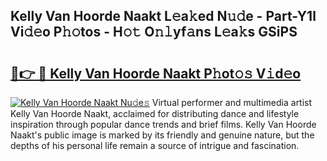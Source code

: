 ## Kelly Van Hoorde Naakt L𝚎a𝚔ed N𝚞𝚍e - Part-Y1l Vi𝚍𝚎o P𝚑𝚘tos - H𝚘𝚝 O𝚗𝚕yf𝚊ns L𝚎a𝚔s GSiPS

# <h2><a href="http://kf6hvl.oniu.top/?m=Kelly+Van+Hoorde+Naakt">🔗👉 🔴 Kelly Van Hoorde Naakt P𝚑ot𝚘𝚜 V𝚒d𝚎o</a></h2>

[![Kelly Van Hoorde Naakt Nu𝚍e𝚜](https://i.imgur.com/0qMVB7G.gif)](http://kf6hvl.oniu.top/?m=Kelly+Van+Hoorde+Naakt)
Virtual performer and multimedia artist Kelly Van Hoorde Naakt, acclaimed for distributing dance and lifestyle inspiration through popular dance trends and brief films. Kelly Van Hoorde Naakt's public image is marked by its friendly and genuine nature, but the depths of his personal life remain a source of intrigue and fascination.  
